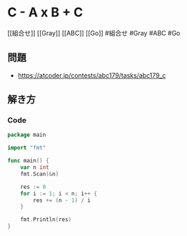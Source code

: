 # C - A x B + C
[[組合せ]] [[Gray]] [[ABC]] [[Go]]
#組合せ #Gray #ABC #Go 

## 問題
- https://atcoder.jp/contests/abc179/tasks/abc179_c

## 解き方
### Code
```go
package main

import "fmt"

func main() {
	var n int
	fmt.Scan(&n)

	res := 0
	for i := 1; i < n; i++ {
		res += (n - 1) / i
	}

	fmt.Println(res)
}
```